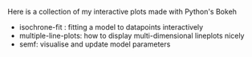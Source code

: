 Here is a collection of my interactive plots made with Python's Bokeh

- isochrone-fit : fitting a model to datapoints interactively
- multiple-line-plots: how to display multi-dimensional lineplots nicely 
- semf: visualise and update model parameters

